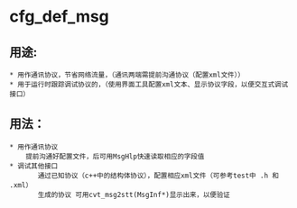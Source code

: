 # cfg_def_msg

## 用途:
	* 用作通讯协议，节省网络流量，（通讯两端需提前沟通协议（配置xml文件））
	* 用于运行时跟踪调试协议的，（使用界面工具配置xml文本、显示协议字段，以便交互式调试接口）

## 用法：
	* 用作通讯协议
		提前沟通好配置文件，后可用MsgHlp快速读取相应的字段值
	* 调试其他接口
	       通过已知协议（c++中的结构体协议），配置相应xml文件（可参考test中 .h 和 .xml）
	       生成的协议 可用cvt_msg2stt(MsgInf*)显示出来，以便验证
 
